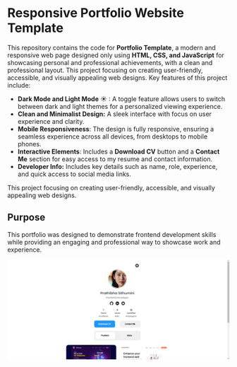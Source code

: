 # Responsive Portfolio Website Template

This repository contains the code for **Portfolio Template**, a modern and responsive web page designed only using **HTML, CSS, and JavaScript** for showcasing personal and professional achievements, with a clean and professional layout. This project focusing on creating user-friendly, accessible, and visually appealing web designs. Key features of this project include:

- **Dark Mode and Light Mode** ☀ : A toggle feature allows users to switch between dark and light themes for a personalized viewing experience.
- **Clean and Minimalist Design:** A sleek interface with focus on user experience and clarity. 
- **Mobile Responsiveness**: The design is fully responsive, ensuring a seamless experience across all devices, from desktops to mobile phones.
- **Interactive Elements**: Includes a **Download CV** button and a **Contact Me** section for easy access to my resume and contact information.
- **Developer Info:** Includes key details such as name, role, experience, and quick access to social media links. 

This project focusing on creating user-friendly, accessible, and visually appealing web designs.

## Purpose  
This portfolio was designed to demonstrate frontend development skills while providing an engaging and professional way to showcase work and experience.

<img src="/assets/ss.png" alt="Snapshot">